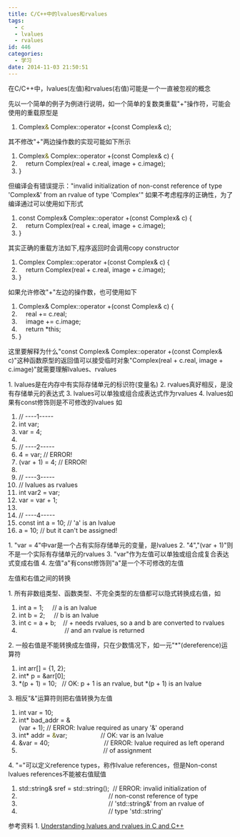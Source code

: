 ```yaml
---
title: C/C++中的lvalues和rvalues
tags:
  - c
  - lvalues
  - rvalues
id: 446
categories:
  - 学习
date: 2014-11-03 21:50:51
---
```


在C/C++中，lvalues(左值)和rvalues(右值)可能是一个一直被忽视的概念

<!--more-->

先以一个简单的例子为例进行说明，如一个简单的复数类重载"+"操作符，可能会使用的重载原型是

1.  <span class="typ">Complex<span style="color: #666600;">&</span></span><span class="pln"> </span><span class="typ">Complex</span><span class="pun">::</span><span class="kwd">operator</span><span class="pln"> </span><span class="pun">+(</span><span class="kwd">const</span><span class="pln"> </span><span class="typ">Complex&</span><span class="pln"> c</span><span class="pun">);</span>
 

其不修改"+"两边操作数的实现可能如下所示

1.  <span class="typ">Complex<span style="color: #666600;">&</span></span><span class="pln"> </span><span class="typ">Complex</span><span class="pun">::</span><span class="kwd">operator</span><span class="pln"> </span><span class="pun">+(</span><span class="kwd">const</span><span class="pln"> </span><span class="typ">Complex&</span><span class="pln"> c</span><span class="pun">)</span><span class="pln"> </span><span class="pun">{</span>
2.  <span class="pln">    </span><span class="kwd">return</span><span class="pln"> </span><span class="typ">Complex</span><span class="pun">(</span><span class="pln">real </span><span class="pun">+</span><span class="pln"> c</span><span class="pun">.</span><span class="pln">real</span><span class="pun">,</span><span class="pln"> image </span><span class="pun">+</span><span class="pln"> c</span><span class="pun">.</span><span class="pln">image</span><span class="pun">);</span>
3.  <span class="pun">}</span>
 

但编译会有错误提示："invalid initialization of non-const reference of type 'Complex&' from an rvalue of type 'Complex'"
如果不考虑程序的正确性，为了编译通过可以使用如下形式

1.  <span class="kwd">const</span><span class="pln"> </span><span class="typ">Complex&</span><span class="pln"> </span><span class="typ">Complex</span><span class="pun">::</span><span class="kwd">operator</span><span class="pln"> </span><span class="pun">+(</span><span class="kwd">const</span><span class="pln"> </span><span class="typ">Complex&</span><span class="pln"> c</span><span class="pun">)</span><span class="pln"> </span><span class="pun">{</span>
2.  <span class="kwd">    return</span><span class="pln"> </span><span class="typ">Complex</span><span class="pun">(</span><span class="pln">real </span><span class="pun">+</span><span class="pln"> c</span><span class="pun">.</span><span class="pln">real</span><span class="pun">,</span><span class="pln"> image </span><span class="pun">+</span><span class="pln"> c</span><span class="pun">.</span><span class="pln">image</span><span class="pun">);</span>
3.  <span class="pun">}</span>
 

其实正确的重载方法如下,程序返回时会调用copy constructor

1.  <span class="typ">Complex</span><span class="pln"> </span><span class="typ">Complex</span><span class="pun">::</span><span class="kwd">operator</span><span class="pln"> </span><span class="pun">+(</span><span class="kwd">const</span><span class="pln"> </span><span class="typ">Complex&</span><span class="pln"> c</span><span class="pun">)</span><span class="pln"> </span><span class="pun">{</span>
2.  <span class="pln">    </span><span class="kwd">return</span><span class="pln"> </span><span class="typ">Complex</span><span class="pun">(</span><span class="pln">real </span><span class="pun">+</span><span class="pln"> c</span><span class="pun">.</span><span class="pln">real</span><span class="pun">,</span><span class="pln"> image </span><span class="pun">+</span><span class="pln"> c</span><span class="pun">.</span><span class="pln">image</span><span class="pun">);</span>
3.  <span class="pun">}</span>
 

如果允许修改"+"左边的操作数，也可使用如下

1.  <span class="typ">Complex&</span><span class="pln"> </span><span class="typ">Complex</span><span class="pun">::</span><span class="kwd">operator</span><span class="pln"> </span><span class="pun">+(</span><span class="kwd">const</span><span class="pln"> </span><span class="typ">Complex</span><span class="pun">&</span><span class="pln"> c</span><span class="pun">)</span><span class="pln"> </span><span class="pun">{</span>
2.  <span class="pln">    real </span><span class="pun">+=</span><span class="pln"> c</span><span class="pun">.</span><span class="pln">real</span><span class="pun">;</span>
3.  <span class="pln">    image </span><span class="pun">+=</span><span class="pln"> c</span><span class="pun">.</span><span class="pln">image</span><span class="pun">;</span>
4.  <span class="pln">    </span><span class="kwd">return</span><span class="pln"> </span><span class="pun">*</span><span class="kwd">this</span><span class="pun">;</span>
5.  <span class="pun">}</span>
 

这里要解释为什么"const Complex& Complex::operator +(const Complex& c)"这种函数原型的返回值可以接受临时对象"Complex(real + c.real, image + c.image)"就需要理解lvalues、rvalues

1\. lvalues是在内存中有实际存储单元的标识符(变量名)
2\. rvalues真好相反，是没有存储单元的表达式
3\. lvalues可以单独或组合成表达式作为rvalues
4\. lvalues如果有const修饰则是不可修改的lvalues
如

1.  <span class="com">// ----1-----</span>
2.  <span class="typ">int</span><span class="pln"> var</span><span class="pun">;</span>
3.  <span class="pln">var </span><span class="pun">=</span><span class="pln"> </span><span class="lit">4</span><span class="pun">;</span>
4.  <span class="pln"> </span>
5.  <span class="com">// ----2-----</span>
6.  <span class="lit">4</span><span class="pln"> </span><span class="pun">=</span><span class="pln"> var</span><span class="pun">;</span><span class="pln"> </span><span class="com">// ERROR!</span>
7.  <span class="pun">(</span><span class="pln">var </span><span class="pun">+</span><span class="pln"> </span><span class="lit">1</span><span class="pun">)</span><span class="pln"> </span><span class="pun">=</span><span class="pln"> </span><span class="lit">4</span><span class="pun">;</span><span class="pln"> </span><span class="com">// ERROR!</span>
8.  <span class="pln"> </span>
9.  <span class="com">// ----3-----</span>
10.  <span class="com">// lvalues as rvalues</span>
11.  <span class="typ">int</span><span class="pln"> var2 </span><span class="pun">=</span><span class="pln"> var</span><span class="pun">;</span>
12.  <span class="pln">var </span><span class="pun">=</span><span class="pln"> var </span><span class="pun">+</span><span class="pln"> </span><span class="lit">1</span><span class="pun">;</span>
13.  <span class="pln"> </span>
14.  <span class="com">// ----4-----</span>
15.  <span class="kwd">const</span><span class="pln"> </span><span class="typ">int</span><span class="pln"> a </span><span class="pun">=</span><span class="pln"> </span><span class="lit">10</span><span class="pun">;</span><span class="pln"> </span><span class="com">// 'a' is an lvalue</span>
16.  <span class="pln">a </span><span class="pun">=</span><span class="pln"> </span><span class="lit">10</span><span class="pun">;</span><span class="pln"> </span><span class="com">// but it can't be assigned!</span>
 

1\. "var = 4"中var是一个占有实际存储单元的变量，是lvalues
2\. "4","(var + 1)"则不是一个实际有存储单元的rvalues
3\. "var"作为左值可以单独或组合成复合表达式变成右值
4\. 左值"a"有const修饰则"a"是一个不可修改的左值

左值和右值之间的转换

1\. 所有非数组类型、函数类型、不完全类型的左值都可以隐式转换成右值，如

1.  <span class="typ">int</span><span class="pln"> a </span><span class="pun">=</span><span class="pln"> </span><span class="lit">1</span><span class="pun">;</span><span class="pln">     </span><span class="com">// a is an lvalue</span>
2.  <span class="typ">int</span><span class="pln"> b </span><span class="pun">=</span><span class="pln"> </span><span class="lit">2</span><span class="pun">;</span><span class="pln">     </span><span class="com">// b is an lvalue</span>
3.  <span class="typ">int</span><span class="pln"> c </span><span class="pun">=</span><span class="pln"> a </span><span class="pun">+</span><span class="pln"> b</span><span class="pun">;</span><span class="pln">    </span><span class="com">// + needs rvalues, so a and b are converted to rvalues</span>
4.  <span class="pln">                          </span><span class="com">// and an rvalue is returned</span>
 

2\. 一般右值是不能转换成左值得，只在少数情况下，如一元"*"(dereference)运算符

1.  <span class="typ">int</span><span class="pln"> arr</span><span class="pun">[]</span><span class="pln"> </span><span class="pun">=</span><span class="pln"> </span><span class="pun">{</span><span class="lit">1</span><span class="pun">,</span><span class="pln"> </span><span class="lit">2</span><span class="pun">};</span>
2.  <span class="typ">int</span><span class="pun">*</span><span class="pln"> p </span><span class="pun">=</span><span class="pln"> </span><span class="pun">&</span><span class="pln">arr</span><span class="pun">[</span><span class="lit">0</span><span class="pun">];</span>
3.  <span class="pun">*(</span><span class="pln">p </span><span class="pun">+</span><span class="pln"> </span><span class="lit">1</span><span class="pun">)</span><span class="pln"> </span><span class="pun">=</span><span class="pln"> </span><span class="lit">10</span><span class="pun">;</span><span class="pln">   </span><span class="com">// OK: p + 1 is an rvalue, but *(p + 1) is an lvalue</span>
 

3\. 相反"&"运算符则把右值转换为左值

1.  <span class="typ">int</span><span class="pln"> var </span><span class="pun">=</span><span class="pln"> </span><span class="lit">10</span><span class="pun">;</span>
2.  <span class="typ">int</span><span class="pun">*</span><span class="pln"> bad_addr </span><span class="pun">=</span><span class="pln"> &</span><span class="pun">(</span><span class="pln">var </span><span class="pun">+</span><span class="pln"> </span><span class="lit">1</span><span class="pun">);</span><span class="pln"> </span><span class="com">// ERROR: lvalue required as unary '&' operand</span>
3.  <span class="typ">int</span><span class="pun">*</span><span class="pln"> addr </span><span class="pun">=</span><span class="pln"> <span style="color: #666600;">&</span></span><span class="pln">var</span><span class="pun">;</span><span class="pln">                   </span><span class="com">// OK: var is an lvalue</span>
4.  <span class="pln">&var </span><span class="pun">=</span><span class="pln"> </span><span class="lit">40</span><span class="pun">;</span><span class="pln">                               </span><span class="com">// ERROR: lvalue required as left operand</span>
5.  <span class="pln">                                                </span><span class="com">// of assignment</span>
 

4\. "="可以定义reference types，称作lvalue references，但是Non-const lvalues references不能被右值赋值

1.  <span class="pln">std</span><span class="pun">::</span><span class="pln">string</span><span class="pun">&</span><span class="pln"> sref </span><span class="pun">=</span><span class="pln"> std</span><span class="pun">::</span><span class="pln">string</span><span class="pun">();</span><span class="pln">  </span><span class="com">// ERROR: invalid initialization of</span>
2.  <span class="pln">                                                   </span><span class="com">// non-const reference of type</span>
3.  <span class="pln">                                                   </span><span class="com">// 'std::string&' from an rvalue of</span>
4.  <span class="pln">                                                   </span><span class="com">// type 'std::string'</span>
 

参考资料
1\. [Understanding lvalues and rvalues in C and C++](http://eli.thegreenplace.net/2011/12/15/understanding-lvalues-and-rvalues-in-c-and-c)